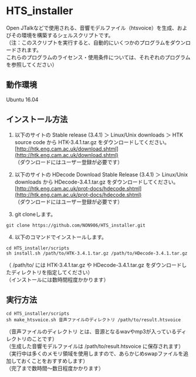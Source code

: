 # HTS_installer

Open JTalkなどで使用される、音響モデルファイル（htsvoice）を生成、およびその環境を構築するシェルスクリプトです。  
（注：このスクリプトを実行すると、自動的にいくつかのプログラムをダウンロードされます。  
これらのプログラムのライセンス・使用条件については、それぞれのプログラムを参照してください）  

## 動作環境

Ubuntu 16.04

## インストール方法

1. 以下のサイトの Stable release (3.4.1) ＞ Linux/Unix downloads ＞ HTK source code から HTK-3.4.1.tar.gz をダウンロードしてください。  
[http://htk.eng.cam.ac.uk/download.shtml](http://htk.eng.cam.ac.uk/download.shtml)  
（ダウンロードにはユーザー登録が必要です）


2. 以下のサイトの HDecode Download Stable Release (3.4.1) ＞ Linux/Unix downloads から HDecode-3.4.1.tar.gz をダウンロードしてください。  
[http://htk.eng.cam.ac.uk/prot-docs/hdecode.shtml](http://htk.eng.cam.ac.uk/prot-docs/hdecode.shtml)  
（ダウンロードにはユーザー登録が必要です）


3. git cloneします。
```
git clone https://github.com/NON906/HTS_installer.git
```


4. 以下のコマンドでインストールします。
```
cd HTS_installer/scripts
sh install.sh /path/to/HTK-3.4.1.tar.gz /path/to/HDecode-3.4.1.tar.gz
```
（ /path/to/ には HTK-3.4.1.tar.gz や HDecode-3.4.1.tar.gz をダウンロードしたディレクトリを指定してください）  
（インストールには数時間程度かかります）

## 実行方法

```
cd HTS_installer/scripts
sh make_htsvoice.sh 音声ファイルのディレクトリ /path/to/result.htsvoice
```
（音声ファイルのディレクトリ とは、音源となるwavやmp3が入っているディレクトリのことです）  
（生成した音響モデルファイルは /path/to/result.htsvoice に保存されます）  
（実行中は多くのメモリ領域を使用しますので、あらかじめswapファイルを追加しておくことをおすすめします）  
（完了まで数時間～数日程度かかります）
